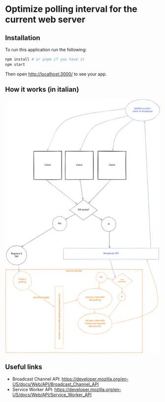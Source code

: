 # Optimize polling interval for the current web server

## Installation
To run this application run the following:

```bash
npm install # or pnpm if you have it
npm start
```

Then open [http://localhost:3000/](http://localhost:3000/) to see your app.

## How it works (in italian)

![alt](./docs/sw.svg)

## Useful links
- Broadcast Channel API: https://developer.mozilla.org/en-US/docs/Web/API/Broadcast_Channel_API
- Service Worker API: https://developer.mozilla.org/en-US/docs/Web/API/Service_Worker_API